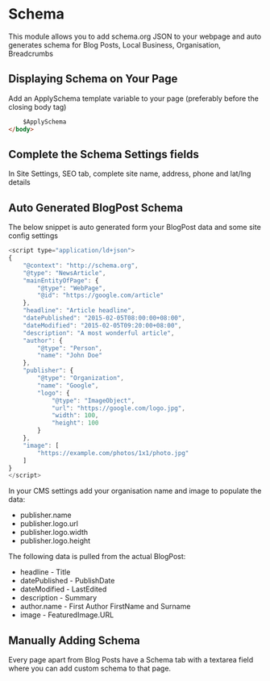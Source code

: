 # Schema

This module allows you to add schema.org JSON to your webpage and auto generates schema for Blog Posts, Local Business, Organisation, Breadcrumbs

## Displaying Schema on Your Page

Add an ApplySchema template variable to your page (preferably before the closing body tag)

```html
    $ApplySchema
</body>
```

## Complete the Schema Settings fields

In Site Settings, SEO tab, complete site name, address, phone and lat/lng details

## Auto Generated BlogPost Schema

The below snippet is auto generated form your BlogPost data and some site config
settings

```javascript
<script type="application/ld+json">
{
    "@context": "http://schema.org",
    "@type": "NewsArticle",
    "mainEntityOfPage": {
        "@type": "WebPage",
        "@id": "https://google.com/article"
    },
    "headline": "Article headline",
    "datePublished": "2015-02-05T08:00:00+08:00",
    "dateModified": "2015-02-05T09:20:00+08:00",
    "description": "A most wonderful article",
    "author": {
        "@type": "Person",
        "name": "John Doe"
    },
    "publisher": {
        "@type": "Organization",
        "name": "Google",
        "logo": {
            "@type": "ImageObject",
            "url": "https://google.com/logo.jpg",
            "width": 100,
            "height": 100
        }
    },
    "image": [
        "https://example.com/photos/1x1/photo.jpg"
    ]
}
</script>
```

In your CMS settings add your organisation name and image to populate the data:

- publisher.name
- publisher.logo.url
- publisher.logo.width
- publisher.logo.height

The following data is pulled from the actual BlogPost:

- headline - Title
- datePublished - PublishDate
- dateModified - LastEdited
- description - Summary
- author.name - First Author FirstName and Surname
- image - FeaturedImage.URL

## Manually Adding Schema

Every page apart from Blog Posts have a Schema tab with a textarea field where you can add custom schema to that page.
